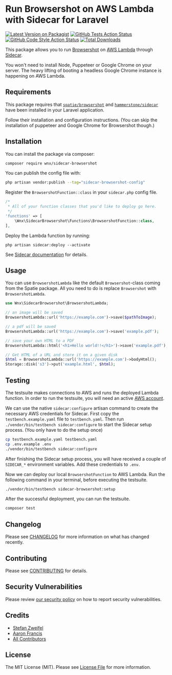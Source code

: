 # Run Browsershot on AWS Lambda with Sidecar for Laravel

[![Latest Version on Packagist](https://img.shields.io/packagist/v/wnx/sidecar-browsershot.svg?style=flat-square)](https://packagist.org/packages/wnx/sidecar-browsershot)
[![GitHub Tests Action Status](https://img.shields.io/github/workflow/status/stefanzweifel/sidecar-browsershot/run-tests?label=tests)](https://github.com/stefanzweifel/sidecar-browsershot/actions?query=workflow%3Arun-tests+branch%3Amain)
[![GitHub Code Style Action Status](https://img.shields.io/github/workflow/status/stefanzweifel/sidecar-browsershot/Check%20&%20fix%20styling?label=code%20style)](https://github.com/stefanzweifel/sidecar-browsershot/actions?query=workflow%3A"Check+%26+fix+styling"+branch%3Amain)
[![Total Downloads](https://img.shields.io/packagist/dt/wnx/sidecar-browsershot.svg?style=flat-square)](https://packagist.org/packages/wnx/sidecar-browsershot)

This package allows you to run [Browsershot](https://github.com/spatie/browsershot) on [AWS Lambda](https://aws.amazon.com/lambda/) through [Sidecar](https://github.com/hammerstonedev/sidecar).

You won't need to install Node, Puppeteer or Google Chrome on your server. The heavy lifting of booting a headless Google Chrome instance is happening on AWS Lambda.

## Requirements

This package requires that [`spatie/browsershot`](https://github.com/spatie/browsershot) and [`hammerstone/sidecar`](https://github.com/hammerstonedev/sidecar) have been installed in your Laravel application.

Follow their installation and configuration instructions. (You can skip the installation of puppeteer and Google Chrome for Browsershot though.)

## Installation

You can install the package via composer:

```bash
composer require wnx/sidecar-browsershot
```

You can publish the config file with:

```bash
php artisan vendor:publish --tag="sidecar-browsershot-config"
```

Register the `BrowsershotFunction::class` in your `sidecar.php` config file.

```php
/*
 * All of your function classes that you'd like to deploy go here.
 */
'functions' => [
    \Wnx\SidecarBrowsershot\Functions\BrowsershotFunction::class,
],
```

Deploy the Lambda function by running:

```shell
php artisan sidecar:deploy --activate
```

See [Sidecar documentation](https://hammerstone.dev/sidecar/docs/main/functions/deploying) for details.

## Usage

You can use `BrowsershotLambda` like the default `Browsershot`-class coming from the Spatie package.
All you need to do is replace `Browsershot` with `BrowsershotLambda`.

```php
use Wnx\SidecarBrowsershot\BrowsershotLambda;

// an image will be saved
BrowsershotLambda::url('https://example.com')->save($pathToImage);

// a pdf will be saved
BrowsershotLambda::url('https://example.com')->save('example.pdf');

// save your own HTML to a PDF
BrowsershotLambda::html('<h1>Hello world!!</h1>')->save('example.pdf');

// Get HTML of a URL and store it on a given disk
$html = BrowsershotLambda::url('https://example.com')->bodyHtml();
Storage::disk('s3')->put('example.html', $html);
```

## Testing

The testsuite makes connections to AWS and runs the deployed Lambda function. In order to run the testsuite, you will need an active [AWS account](https://aws.amazon.com/).

We can use the native `sidecar:configure` artisan command to create the necessary AWS credentials for Sidecar. First copy the `testbench.example.yaml` file to `testbench.yaml`.
Then run `./vendor/bin/testbench sidecar:configure` to start the Sidecar setup process. (You only have to do the setup once)

```bash
cp testbench.example.yaml testbench.yaml
cp .env.example .env
./vendor/bin/testbench sidecar:configure
```

After finishing the Sidecar setup process, you will have received a couple of `SIDECAR_*` environment variables. Add these credentials to `.env`.

Now we can deploy our local `BrowsershotFunction` to AWS Lambda. Run the following command in your terminal, before executing the testsuite.

```bash
./vendor/bin/testbench sidecar-browsershot:setup
```

After the successful deployment, you can run the testsuite.

```bash
composer test
```

## Changelog

Please see [CHANGELOG](CHANGELOG.md) for more information on what has changed recently.

## Contributing

Please see [CONTRIBUTING](.github/CONTRIBUTING.md) for details.

## Security Vulnerabilities

Please review [our security policy](../../security/policy) on how to report security vulnerabilities.

## Credits

- [Stefan Zweifel](https://github.com/stefanzweifel)
- [Aaron Francis](https://github.com/aarondfrancis)
- [All Contributors](../../contributors)

## License

The MIT License (MIT). Please see [License File](LICENSE.md) for more information.
